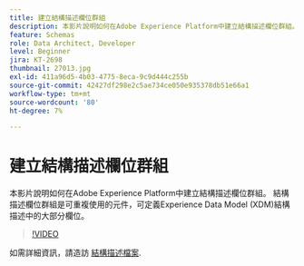 ```yaml
---
title: 建立結構描述欄位群組
description: 本影片說明如何在Adobe Experience Platform中建立結構描述欄位群組。 結構描述欄位群組是可重複使用的元件，可定義Experience Data Model (XDM)結構描述中的大部分欄位。
feature: Schemas
role: Data Architect, Developer
level: Beginner
jira: KT-2698
thumbnail: 27013.jpg
exl-id: 411a96d5-4b03-4775-8eca-9c9d444c255b
source-git-commit: 42427df298e2c5ae734ce050e935378db51e66a1
workflow-type: tm+mt
source-wordcount: '80'
ht-degree: 7%

---
```


# 建立結構描述欄位群組

本影片說明如何在Adobe Experience Platform中建立結構描述欄位群組。 結構描述欄位群組是可重複使用的元件，可定義Experience Data Model (XDM)結構描述中的大部分欄位。

>[!VIDEO](https://video.tv.adobe.com/v/27013?quality=12&learn=on)

如需詳細資訊，請造訪 [結構描述檔案](https://experienceleague.adobe.com/docs/experience-platform/xdm/home.html?lang=zh-Hant).